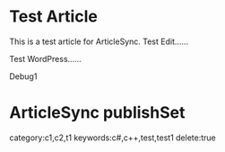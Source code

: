# Test Article
This is a test article for ArticleSync.
Test Edit......

Test WordPress......

Debug1

# ArticleSync publishSet
category:c1,c2,t1
keywords:c#,c++,test,test1
delete:true